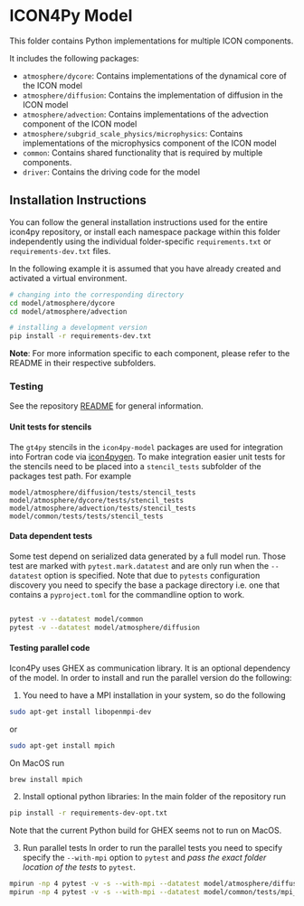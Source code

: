 # ICON4Py Model

This folder contains Python implementations for multiple ICON components.

It includes the following packages:

- `atmosphere/dycore`: Contains implementations of the dynamical core of the ICON model
- `atmosphere/diffusion`: Contains the implementation of diffusion in the ICON model
- `atmosphere/advection`: Contains implementations of the advection component of the ICON model
- `atmosphere/subgrid_scale_physics/microphysics`: Contains implementations of the microphysics component of the ICON model
- `common`: Contains shared functionality that is required by multiple components.
- `driver`: Contains the driving code for the model

## Installation Instructions

You can follow the general installation instructions used for the entire icon4py repository, or install each namespace package within this folder independently using the individual folder-specific `requirements.txt` or `requirements-dev.txt` files.

In the following example it is assumed that you have already created and activated a virtual environment.

```bash
# changing into the corresponding directory
cd model/atmosphere/dycore
cd model/atmosphere/advection

# installing a development version
pip install -r requirements-dev.txt
```

**Note**: For more information specific to each component, please refer to the README in their respective subfolders.

### Testing

See the repository [README](../README.md) for general information.

#### Unit tests for stencils
The `gt4py` stencils in the `icon4py-model` packages are used for integration into Fortran code
via [icon4pygen](../tools/src/icon4py/icon4pygen). To make integration easier
unit tests for the stencils need to be placed into
a `stencil_tests` subfolder of the packages test path. For example
```
model/atmosphere/diffusion/tests/stencil_tests
model/atmosphere/dycore/tests/stencil_tests
model/atmosphere/advection/tests/stencil_tests
model/common/tests/tests/stencil_tests
```

#### Data dependent tests

Some test depend on serialized data generated by a full model run. 
Those test are marked with `pytest.mark.datatest` and are only run when the `--datatest` 
option is specified. Note that due to `pytests` configuration discovery 
you need to specify the base a package directory i.e. one that contains a `pyproject.toml` for the 
commandline option to work.

```bash

pytest -v --datatest model/common
pytest -v --datatest model/atmosphere/diffusion
```

#### Testing parallel code
Icon4Py uses GHEX as communication library. It is an optional dependency of the model. In order to install and
run the parallel version do the following:

1. You need to have a MPI installation in your system, so do the following

```bash
sudo apt-get install libopenmpi-dev
```
or
```bash
sudo apt-get install mpich
```
On MacOS run 
```bash
brew install mpich
```
2. Install optional python libraries:
In the main folder of the repository run
```bash
pip install -r requirements-dev-opt.txt
```
Note that the current Python build for GHEX seems not to run on MacOS.

3. Run parallel tests
In order to run the parallel tests you need to specify specify the `--with-mpi` option to `pytest`
and _pass the exact folder location of the tests_ to `pytest`.


```bash
mpirun -np 4 pytest -v -s --with-mpi --datatest model/atmosphere/diffusion/diffusion_tests/mpi_tests/
mpirun -np 4 pytest -v -s --with-mpi --datatest model/common/tests/mpi_tests/
```
